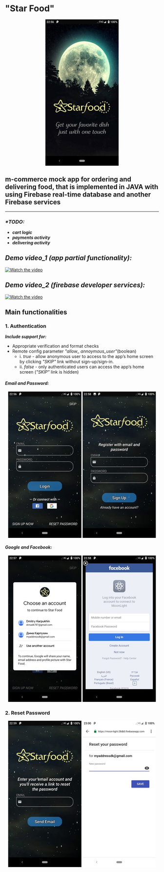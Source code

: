 # "Star Food"
<p align="center">
  <img src="https://github.com/DimaKarpukhin/StarFoodApp/blob/master/screenshots/splashScreen.jpg"/>
</p>

## m-commerce mock app for ordering and delivering food, that is implemented in JAVA with using Firebase real-time database and another Firebase services

----------------

###  _*TODO:_
* ***cart logic***
* ***payments activity***
* ***delivering activity***

## _Demo video_1 (app partial functionality):_
  [![Watch the video](https://img.youtube.com/vi/D0brD3M8m7I/hqdefault.jpg)](https://youtu.be/D0brD3M8m7I)

## _Demo video_2 (firebase developer services):_
  [![Watch the video](https://img.youtube.com/vi/_HPWAmnItio/hqdefault.jpg)](https://youtu.be/_HPWAmnItio)


## Main functionalities
### 1. Authentication
***Include support for:***
* Appropriate verification and format checks
* Remote config parameter *"allow_ annoymous_user"*(boolean)
  * i. *true* - allow anonymous user to access to the app’s home screen by clicking *"SKIP"* link without sign-up/sign-in.
  * ii. *false* - only authenticated users can access the app’s home screen (*"SKIP"* link is hidden)

#### _Email and Password:_
<p align="center">
  <img src="https://github.com/DimaKarpukhin/StarFoodApp/blob/master/screenshots/authMailPswd.jpg"/>
  <img src="https://github.com/DimaKarpukhin/StarFoodApp/blob/master/screenshots/signUp.jpg"/>
</p>

#### _Google and Facebook:_ 
<p align="center">
 <img src="https://github.com/DimaKarpukhin/StarFoodApp/blob/master/screenshots/authGoogle.jpg"/>
 <img src="https://github.com/DimaKarpukhin/StarFoodApp/blob/master/screenshots/authFaceBook.jpg"/>
</p>

### 2. Reset Password 
<p align="center">
  <img src="https://github.com/DimaKarpukhin/StarFoodApp/blob/master/screenshots/resetPswd.jpg"/>
  <img src="https://github.com/DimaKarpukhin/StarFoodApp/blob/master/screenshots/gotResetPswdMail.jpg"/>
</p>
